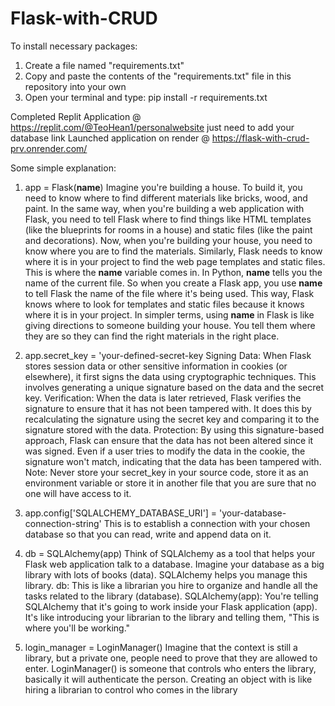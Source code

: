 # Flask-with-CRUD

To install necessary packages:
  1. Create a file named "requirements.txt"
  2. Copy and paste the contents of the "requirements.txt" file in this repository into your own
  3. Open your terminal and type: pip install -r requirements.txt

Completed Replit Application @ https://replit.com/@TeoHean1/personalwebsite just need to add your database link
Launched application on render @ https://flask-with-crud-prv.onrender.com/
     
Some simple explanation:

1. app = Flask(__name__)
Imagine you're building a house. To build it, you need to know where to find different materials like bricks, wood, and paint. In the same way, when you're building a web application with Flask, you need to tell Flask where to find things like HTML templates (like the blueprints for rooms in a house) and static files (like the paint and decorations).
Now, when you're building your house, you need to know where you are to find the materials. Similarly, Flask needs to know where it is in your project to find the web page templates and static files. This is where the __name__ variable comes in.
In Python, __name__ tells you the name of the current file. So when you create a Flask app, you use __name__ to tell Flask the name of the file where it's being used. This way, Flask knows where to look for templates and static files because it knows where it is in your project.
In simpler terms, using __name__ in Flask is like giving directions to someone building your house. You tell them where they are so they can find the right materials in the right place.

2. app.secret_key = 'your-defined-secret-key
Signing Data: When Flask stores session data or other sensitive information in cookies (or elsewhere), it first signs the data using cryptographic techniques. This involves generating a unique signature based on the data and the secret key.
Verification: When the data is later retrieved, Flask verifies the signature to ensure that it has not been tampered with. It does this by recalculating the signature using the secret key and comparing it to the signature stored with the data.
Protection: By using this signature-based approach, Flask can ensure that the data has not been altered since it was signed. Even if a user tries to modify the data in the cookie, the signature won't match, indicating that the data has been tampered with.
Note: Never store your secret_key in your source code, store it as an environment variable or store it in another file that you are sure that no one will have access to it.

3. app.config['SQLALCHEMY_DATABASE_URI'] = 'your-database-connection-string'
This is to establish a connection with your chosen database so that you can read, write and append data on it.

4. db = SQLAlchemy(app)
Think of SQLAlchemy as a tool that helps your Flask web application talk to a database.
Imagine your database as a big library with lots of books (data). SQLAlchemy helps you manage this library.
db: This is like a librarian you hire to organize and handle all the tasks related to the library (database).
SQLAlchemy(app): You're telling SQLAlchemy that it's going to work inside your Flask application (app). It's like introducing your librarian to the library and telling them, "This is where you'll be working."

5. login_manager = LoginManager()
Imagine that the context is still a library, but a private one, people need to prove that they are allowed to enter.
LoginManager() is someone that controls who enters the library, basically it will authenticate the person.
Creating an object with is like hiring a librarian to control who comes in the library
